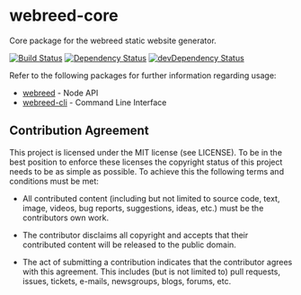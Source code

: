# webreed-core

Core package for the webreed static website generator.

[![Build Status](https://travis-ci.org/webreed/webreed-core.svg?branch=master)](https://travis-ci.org/webreed/webreed-core)
[![Dependency Status](https://david-dm.org/webreed/webreed-core.svg)](https://david-dm.org/webreed/webreed-core)
[![devDependency Status](https://david-dm.org/webreed/webreed-core/dev-status.svg)](https://david-dm.org/webreed/webreed-core#info=devDependencies)

Refer to the following packages for further information regarding usage:

- [webreed](https://github.com/webreed/webreed) - Node API
- [webreed-cli](https://github.com/webreed/webreed-cli) - Command Line Interface


## Contribution Agreement

This project is licensed under the MIT license (see LICENSE). To be in the best
position to enforce these licenses the copyright status of this project needs to
be as simple as possible. To achieve this the following terms and conditions
must be met:

- All contributed content (including but not limited to source code, text,
  image, videos, bug reports, suggestions, ideas, etc.) must be the
  contributors own work.

- The contributor disclaims all copyright and accepts that their contributed
  content will be released to the public domain.

- The act of submitting a contribution indicates that the contributor agrees
  with this agreement. This includes (but is not limited to) pull requests, issues,
  tickets, e-mails, newsgroups, blogs, forums, etc.
